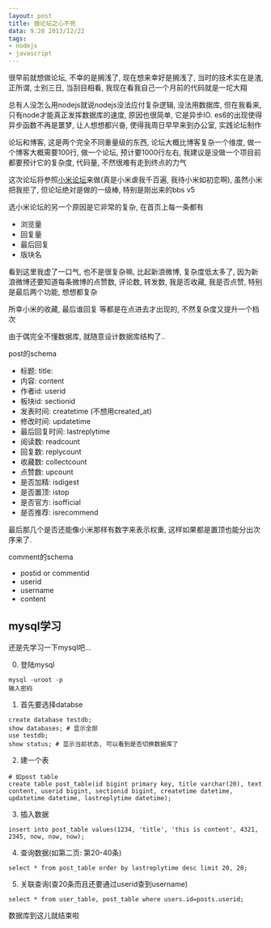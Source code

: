 ```yaml
---
layout: post
title: 做论坛之心不死
data: 9:28 2013/12/22
tags:
- nodejs
- javascript
---
```


很早前就想做论坛, 不幸的是搁浅了, 现在想来幸好是搁浅了, 当时的技术实在是渣, 正所谓, 士别三日, 当刮目相看, 我现在看我自己一个月前的代码就是一坨大翔

总有人没怎么用nodejs就说nodejs没法应付复杂逻辑, 没法用数据库, 但在我看来, 只有node才能真正发挥数据库的速度, 原因也很简单, 它是异步IO. es6的出现使得异步函数不再是噩梦, 让人想想都兴奋, 使得我周日早早来到办公室, 实践论坛制作

论坛和博客, 这是两个完全不同重量级的东西, 论坛大概比博客复杂一个维度, 做一个博客大概需要100行, 做一个论坛, 预计要1000行左右, 我建议是没做一个项目前都要预计它的复杂度, 代码量, 不然很难有走到终点的力气

这次论坛将参照[小米论坛](http://bbs.xiaomi.cn/)来做(真是小米虐我千百遍, 我待小米如初恋啊), 虽然小米把我拒了, 但论坛绝对是做的一级棒, 特别是刚出来的bbs v5

选小米论坛的另一个原因是它非常的复杂, 在首页上每一条都有

- 浏览量
- 回复量
- 最后回复
- 版块名

看到这里我虚了一口气, 也不是很复杂嘛, 比起新浪微博, 复杂度低太多了, 因为新浪微博还要知道每条微博的点赞数, 评论数, 转发数, 我是否收藏, 我是否点赞, 特别是最后两个功能, 想想都复杂

所幸小米的收藏, 最后谁回复 等都是在点进去才出现的, 不然复杂度又提升一个档次

由于偶完全不懂数据库, 就随意设计数据库结构了..

post的schema

- 标题: title: 
- 内容: content
- 作者id: userid
- 板块id: sectionid
- 发表时间: createtime (不想用created_at)
- 修改时间: updatetime
- 最后回复时间: lastreplytime
- 阅读数: readcount
- 回复数: replycount
- 收藏数: collectcount
- 点赞数: upcount
- 是否加精: isdigest
- 是否置顶: istop
- 是否官方: isofficial
- 是否推荐: isrecommend

最后那几个是否还能像小米那样有数字来表示权重, 这样如果都是置顶也能分出次序来了.

comment的schema

- postid or commentid
- userid
- username
- content


mysql学习
---

还是先学习一下mysql吧...

0. 登陆mysql

```shell
mysql -uroot -p
输入密码
```

1. 首先要选择databse

```shell
create database testdb;
show databases; # 显示全部
use testdb;
show status; # 显示当前状态, 可以看到是否切换数据库了
```

2. 建一个表

```shell
# 如post table
create table post_table(id bigint primary key, title varchar(20), text content, userid bigint, sectionid bigint, createtime datetime, updatetime datetime, lastreplytime datetime);
```

3. 插入数据

```shell
insert into post_table values(1234, 'title', 'this is content', 4321, 2345, now, now, now);
```

4. 查询数据(如第二页: 第20-40条)

```shell
select * from post_table order by lastreplytime desc limit 20, 20;
```

5. 关联查询(查20条而且还要通过userid查到username)

```shell
select * from user_table, post_table where users.id=posts.userid;
```

数据库到这儿就结束啦
